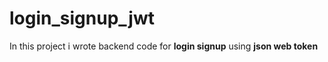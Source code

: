 # login_signup_jwt
<p>In this project i wrote backend code for <b>login signup</b> using <b> json web token</b></p>
